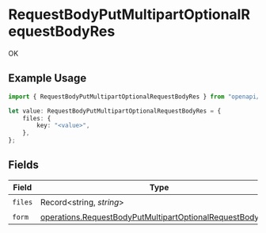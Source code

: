 # RequestBodyPutMultipartOptionalRequestBodyRes

OK

## Example Usage

```typescript
import { RequestBodyPutMultipartOptionalRequestBodyRes } from "openapi/sdk/models/operations";

let value: RequestBodyPutMultipartOptionalRequestBodyRes = {
    files: {
        key: "<value>",
    },
};
```

## Fields

| Field                                                                                                                                         | Type                                                                                                                                          | Required                                                                                                                                      | Description                                                                                                                                   |
| --------------------------------------------------------------------------------------------------------------------------------------------- | --------------------------------------------------------------------------------------------------------------------------------------------- | --------------------------------------------------------------------------------------------------------------------------------------------- | --------------------------------------------------------------------------------------------------------------------------------------------- |
| `files`                                                                                                                                       | Record<string, *string*>                                                                                                                      | :heavy_check_mark:                                                                                                                            | N/A                                                                                                                                           |
| `form`                                                                                                                                        | [operations.RequestBodyPutMultipartOptionalRequestBodyForm](../../../sdk/models/operations/requestbodyputmultipartoptionalrequestbodyform.md) | :heavy_minus_sign:                                                                                                                            | N/A                                                                                                                                           |
